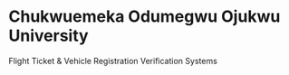 # Chukwuemeka Odumegwu Ojukwu University
Flight Ticket &amp; Vehicle Registration Verification Systems

